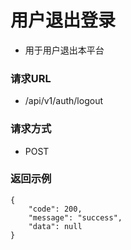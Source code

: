# 用户退出登录

* 用于用户退出本平台

### 请求URL

* /api/v1/auth/logout

### 请求方式
* POST

### 返回示例

```
{
    "code": 200,
    "message": "success",
    "data": null
}
```
